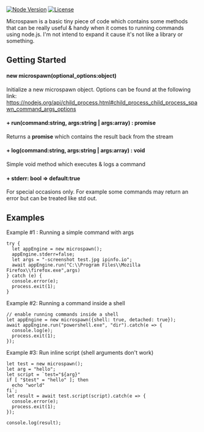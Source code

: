[![Node Version](https://img.shields.io/badge/node.js%20-%3E%3D9.0.0-brightgreen.svg)](https://nodejs.org/en/download/current/)
[![License](https://img.shields.io/badge/license-GPL-blue.svg)](https://www.gnu.org/licenses/gpl-3.0.en.html)

Microspawn is a basic tiny piece of code which contains some methods that can be
really useful & handy when it comes to running commands using node.js. I'm not intend to
expand it cause it's not like a library or something.


## Getting Started
#### new microspawn(optional_options:object)
Initialize a new microspawn object. Options can be found at the following link: https://nodejs.org/api/child_process.html#child_process_child_process_spawn_command_args_options

#### + run(command:string, args:string | args:array) : promise
Returns a **promise** which contains the result back from the stream

#### + log(command:string, args:string | args:array) : void 
Simple void method which executes & logs a command

#### + stderr: bool => default:true
For special occasions only. For example some commands may return an error but can be treated like std out.

## Examples
Example #1 : Running a simple command with args
```
try {
  let appEngine = new microspawn();
  appEngine.stderr=false;
  let args = "-screenshot test.jpg ipinfo.io";
  await appEngine.run("C:\\Program Files\\Mozilla Firefox\\firefox.exe",args)
} catch (e) {
  console.error(e);
  process.exit(1);
}
```
Example #2: Running a command inside a shell

```
// enable running commands inside a shell
let appEngine = new microspawn({shell: true, detached: true});
await appEngine.run("powershell.exe", "dir").catch(e => {
  console.log(e);
  process.exit(1);
});
```

Example #3: Run inline script (shell arguments don't work)
```
let test = new microspawn();
let arg = "hello";
let script = `test="${arg}"
if [ "$test" = "hello" ]; then
  echo "world"
fi`;
let result = await test.script(script).catch(e => {
  console.error(e);
  process.exit(1);
});

console.log(result);
```
